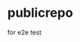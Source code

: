 # publicrepo
for e2e test



















































































































































































































































































































































































































































































































































































































































































































































































































































































































































































































































































































































































































































































































































































































































































































































































































































































































































































































































































































































































































































































































































































































































































































































































































































































































































































































































































